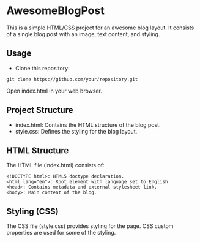 # AwesomeBlogPost

This is a simple HTML/CSS project for an awesome blog layout. It consists of a single blog post with an image, text content, and styling.

## Usage

- Clone this repository:

```
git clone https://github.com/your/repository.git
```

Open index.html in your web browser.

## Project Structure

- index.html: Contains the HTML structure of the blog post.
- style.css: Defines the styling for the blog layout.

## HTML Structure

The HTML file (index.html) consists of:

```
<!DOCTYPE html>: HTML5 doctype declaration.
<html lang="en">: Root element with language set to English.
<head>: Contains metadata and external stylesheet link.
<body>: Main content of the blog.
```

## Styling (CSS)

The CSS file (style.css) provides styling for the page.
CSS custom properties are used for some of the styling.
